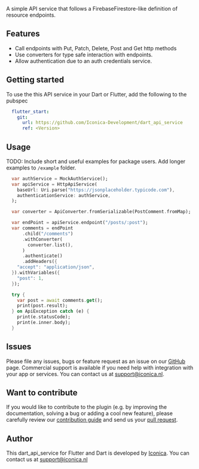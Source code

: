 
A simple API service that follows a FirebaseFirestore-like definition of resource endpoints.

## Features

- Call endpoints with Put, Patch, Delete, Post and Get http methods
- Use converters for type safe interaction with endpoints.
- Allow authentication due to an auth credentials service.

## Getting started

To use the this API service in your Dart or Flutter, add the following to the pubspec

```yaml
  flutter_start:
    git:
      url: https://github.com/Iconica-Development/dart_api_service
      ref: <Version>
```

## Usage

TODO: Include short and useful examples for package users. Add longer examples
to `/example` folder. 

```dart
  var authService = MockAuthService();
  var apiService = HttpApiService(
    baseUrl: Uri.parse("https://jsonplaceholder.typicode.com"),
    authenticationService: authService,
  );

  var converter = ApiConverter.fromSerializable(PostComment.fromMap);

  var endPoint = apiService.endpoint("/posts/:post");
  var comments = endPoint
      .child("/comments")
      .withConverter(
        converter.list(),
      )
      .authenticate()
      .addHeaders({
    "accept": "application/json",
  }).withVariables({
    "post": 1,
  });

  try {
    var post = await comments.get();
    print(post.result);
  } on ApiException catch (e) {
    print(e.statusCode);
    print(e.inner.body);
  }
```

## Issues

Please file any issues, bugs or feature request as an issue on our [GitHub](https://github.com/Iconica-Development/dart_api_service) page. Commercial support is available if you need help with integration with your app or services. You can contact us at [support@iconica.nl](mailto:support@iconica.nl).

## Want to contribute

If you would like to contribute to the plugin (e.g. by improving the documentation, solving a bug or adding a cool new feature), please carefully review our [contribution guide](./CONTRIBUTING.md) and send us your [pull request](https://github.com/Iconica-Development/dart_api_service/pulls).

## Author

This dart_api_service for Flutter and Dart is developed by [Iconica](https://iconica.nl). You can contact us at <support@iconica.nl>